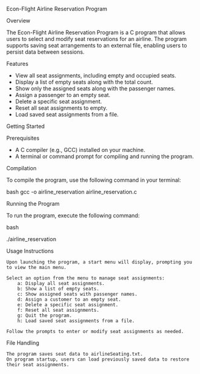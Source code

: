 Econ-Flight Airline Reservation Program

Overview

The Econ-Flight Airline Reservation Program is a C program that allows users to select and modify seat reservations for an airline. The program supports saving seat arrangements to an external file, enabling users to persist data between sessions.

Features

- View all seat assignments, including empty and occupied seats.
- Display a list of empty seats along with the total count.
- Show only the assigned seats along with the passenger names.
- Assign a passenger to an empty seat.
- Delete a specific seat assignment.
- Reset all seat assignments to empty.
- Load saved seat assignments from a file.

Getting Started

Prerequisites

- A C compiler (e.g., GCC) installed on your machine.
- A terminal or command prompt for compiling and running the program.

Compilation

To compile the program, use the following command in your terminal:

bash
gcc -o airline_reservation airline_reservation.c

Running the Program

To run the program, execute the following command:

bash

./airline_reservation

Usage Instructions

    Upon launching the program, a start menu will display, prompting you to view the main menu.

    Select an option from the menu to manage seat assignments:
        a: Display all seat assignments.
        b: Show a list of empty seats.
        c: Show assigned seats with passenger names.
        d: Assign a customer to an empty seat.
        e: Delete a specific seat assignment.
        f: Reset all seat assignments.
        g: Quit the program.
        h: Load saved seat assignments from a file.

    Follow the prompts to enter or modify seat assignments as needed.

File Handling

    The program saves seat data to airlineSeating.txt.
    On program startup, users can load previously saved data to restore their seat assignments.
